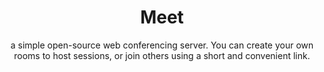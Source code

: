 ---
title: Meet
subtitle: a simple open-source web conferencing server. You can create your own rooms to host sessions, or join others using a short and convenient link.
thumbnail: assets/img/tools/workshop.jpg
link: https://meet.openculture.agency/r/ASKnet
---
